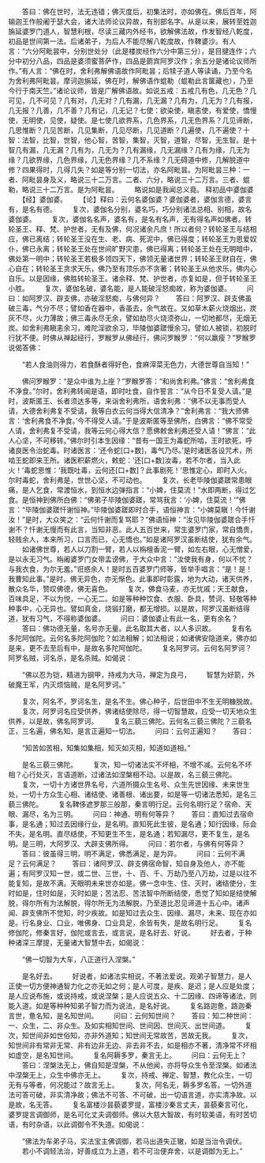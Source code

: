 <!-- { "loadSidebar": true } -->
　　答曰：佛在世时，法无违错；佛灭度后，初集法时，亦如佛在。佛后百年，阿输迦王作般阇于瑟大会，诸大法师论议异故，有别部名字。从是以来，展转至姓迦旃延婆罗门道人，智慧利根，尽读三藏内外经书，欲解佛法故，作发智经八乾度，初品是世间第一法。后诸弟子，为后人不能尽解八乾度故，作鞞婆沙。有人言：“六分阿毗昙中，分别世处分（此是楼炭经作六分中第三分），是目揵连作；六分中初分八品，四品是婆须蜜菩萨作，四品是罽宾阿罗汉作；余五分是诸论议师所作。”有人言：“佛在时，舍利弗解佛语故作阿毗昙；后犊子道人等读诵，乃至今名为舍利弗阿毗昙。摩诃迦旃延，佛在时，解佛语作蜫勒（蜫勒此言箧藏也），乃至今行于南天竺。”诸论议师，皆是广解佛语故。如说五戒：五戒几有色，几无色？几可见，几不可见？几有对，几无对？几有漏，几无漏？几有为，几无为？几有报，几无报？几善，几不善？几有记，几无记？七使：欲染使，瞋恚使，有爱使，憍慢使，无明使，见使，疑使。是七使几欲界系，几色界系，几无色界系？几见谛断，几思惟断？几见苦断，几见集断，几见尽断，几见道断？几遍使，几不遍使？十智：法智，比智，世智，他心智，苦智，集智，灭智，道智，尽智，无生智。是十智几有漏，几无漏？几有为，几无为？几有漏缘，几无漏缘？几有为缘，几无为缘？几欲界缘，几色界缘，几无色界缘？几不系缘？几无碍道中修，几解脱道中修？四果得时，几得几失？如是等分别一切法，亦名阿毗昙。为阿毗昙三种：一者、阿毗昙身及义，略说三十二万言。二者、六分，略说三十二万言。三者、蜫勒，略说三十二万言。是为阿毗昙。
　　略说如是我闻总义竟。
释初品中婆伽婆
　　【经】婆伽婆。
　　【论】释曰：云何名婆伽婆？婆伽婆者，婆伽言德，婆言有，是名有德。
　　复次，婆伽名分别，婆名巧，巧分别诸法总相、别相，故名婆伽婆。
　　复次，婆伽名名声，婆名有，是名有名声，无有得名声如佛者。转轮圣王、释、梵、护世者，无有及佛，何况诸余凡庶！所以者何？转轮圣王与结相应，佛已离结；转轮圣王没在生、老、病、死泥中，佛已得度；转轮圣王为恩爱奴仆，佛已永离；转轮圣王处在世间旷野灾患，佛已得离；转轮圣王处在无明暗中，佛处第一明中；转轮圣王若极多领四天下，佛领无量诸世界；转轮圣王财自在，佛心自在；转轮圣王贪求天乐，佛乃至有顶乐亦不贪著；转轮圣王从他求乐，佛内心自乐。以是因缘，佛胜转轮圣王。诸余释、梵、护世者，亦复如是，但于转轮圣王小胜。
　　复次，婆伽名破，婆名能，是人能破淫怒痴故，称为婆伽婆。
　　问曰：如阿罗汉、辟支佛，亦破淫怒痴，与佛何异？
　　答曰：阿罗汉、辟支佛虽破三毒，气分不尽；譬如香在器中，香虽去，余气故在。又如草木薪火烧烟出，炭灰不尽，火力薄故；佛三毒永尽无余，譬如劫尽火烧须弥山，一切地都尽，无烟无炭。如舍利弗瞋恚余习，难陀淫欲余习，毕陵伽婆蹉慢余习。譬如人被锁，初脱时行犹不便。时佛从禅起经行，罗睺罗从佛经行，佛问罗睺罗：“何以羸瘦？”罗睺罗说偈答佛：

　　“若人食油则得力，若食酥者得好色，食麻滓菜无色力，大德世尊自当知！”

　　佛问罗睺罗：“是众中谁为上座？”罗睺罗答：“和尚舍利弗。”佛言：“舍利弗食不净食。”尔时，舍利弗转闻是语，即时吐食，自作誓言：“从今日不复受人请。”是时，波斯匿王、长者须达多等，来诣舍利弗所，语舍利弗：“佛不以无事而受人请，大德舍利弗复不受请，我等白衣云何当得大信清净？”舍利弗言：“我大师佛言：‘舍利弗食不净食。’今不得受人请。”于是波斯匿等至佛所，白佛言：“佛不常受人请，舍利弗复不受请，我等云何心得大信？愿佛敕舍利弗还受人请！”佛言：“此人心坚，不可移转。”佛尔时引本生因缘：“昔有一国王为毒蛇所啮，王时欲死，呼诸良医令治蛇毒。时诸医言：‘还令蛇[口+数]，毒气乃尽。’是时诸医各设咒术，所啮王蛇即来王所。诸医积薪燃火，敕蛇：‘还[口+数]汝毒，若不尔者，当入此火！’毒蛇思惟：‘我既吐毒，云何还[口+数]？此事剧死！’思惟定心，即时入火。尔时毒蛇，舍利弗是，世世心坚，不可动也。
　　复次，长老毕陵伽婆蹉常患眼痛，是人乞食，常渡恒水，到恒水边弹指言：“小婢，住莫流！”水即两断，得过乞食。是恒神到佛所白佛：“佛弟子毕陵伽婆蹉，常骂我言：‘小婢，住莫流！’”佛言：“毕陵伽婆蹉忏谢恒神。”毕陵伽婆蹉即时合手，语恒神言：“小婢莫瞋！今忏谢汝！”是时，大众笑之：“云何忏谢而复骂耶？”佛语恒神：“汝见毕陵伽婆蹉合手忏谢不？忏谢无慢而有此言，当知非恶。此人五百世来，常生婆罗门家，常自憍贵，轻贱余人，本来所习，口言而已，心无憍也。”如是诸阿罗汉虽断结使，犹有余气。
　　如诸佛世尊，若人以刀割一臂，若人以栴檀香泥一臂，如左右眼，心无憎爱，是以永无习气。栴阇婆罗门女带盂谤佛，于大众中言：“汝使我有身，何以不忧？与我衣食，为尔无羞。”诳惑余人！是时五百婆罗门师等，皆举手唱言：“是！是！我曹知此事。”是时，佛无异色，亦无惭色。此事即时彰露，地为大动，诸天供养，散众名华，赞叹佛德，佛无喜色。
　　复次，佛食马麦，亦无忧戚；天王献食，百味具足，不以为悦，一心无二。如是等种种饮食、衣服、卧具，赞诃、轻敬等种种事中，心无异也。譬如真金，烧锻打磨，都无增损。以是故，阿罗汉虽断结得道，犹有习气，不得称婆伽婆。
　　问曰：婆伽婆止有此一名，更有余名？
　　答曰：佛功德无量，名号亦无量。此名取其大者，以人多识故。
　　复有名多陀阿伽陀。云何名多陀阿伽陀？如法相解；如法相说；如诸佛安隐道来，佛亦如是来，更不去至后有中，是故名多陀阿伽陀。
　　复名阿罗诃。云何名阿罗诃？阿罗名贼，诃名杀，是名杀贼。如偈说：

　　“佛以忍为铠，精进为钢甲，持戒为大马，禅定为良弓，
　　智慧为好箭，外破魔王军，内灭烦恼贼，是名阿罗诃。”

　　复次，阿名不，罗诃名生，是名不生。佛心种子，后世田中不生无明糠脱故。
　　复次，阿罗诃名应受供养，佛诸结使除尽，得一切智慧故，应受一切天地众生供养，以是故，佛名阿罗诃。
　　复名三藐三佛陀。云何名三藐三佛陀？三藐名正，三名遍，佛名知，是言正遍知一切法。
　　问曰：云何正遍知？
　　答曰：

　　“知苦如苦相，知集如集相，知灭如灭相，知道如道相。”

　　是名三藐三佛陀。
　　复次，知一切诸法实不坏相，不增不减。云何名不坏相？心行处灭，言语道断，过诸法如涅槃相不动。以是故，名三藐三佛陀。
　　复次，一切十方诸世界名号，六道所摄众生名号、众生先世因缘、未来世生处，一切十方众生心相、诸结使、诸善根、诸出要，如是等一切诸法悉知，是名三藐三佛陀。
　　复名鞞侈遮罗那三般那，秦言明行足。云何名明行足？宿命、天眼、漏尽，名为三明。
　　问曰：神通、明有何等异？
　　答曰：直知过去宿命事，是名通；知过去因缘行业，是名明。直知死此生彼，是名通；知行因缘，际会不失，是名明。直尽结使，不知更生不生，是名通；若知漏尽，更不复生，是名明。是三明，大阿罗汉、大辟支佛所得。
　　问曰：若尔者，与佛有何等异？
　　答曰：彼虽得三明，明不满足，佛悉满足，是为异。
　　问曰：云何不满足？云何满足？
　　答曰：诸阿罗汉、辟支佛宿命智，知自身及他人，亦不能遍；有阿罗汉知一世，或二世、三世，十、百、千、万劫乃至八万劫，过是以往不能复知，是故不满。天眼明未来世亦如是。佛一念中生、住、灭时，诸结使分，生时如是，住时如是，灭时如是；苦法忍、苦法智中所断结使，悉觉了知如是结使解脱，得尔所有为法解脱，得尔所无为法解脱，乃至道比忍见谛道十五心中。诸声闻、辟支佛所不觉知，时少疾故。如是知过去众生、因缘、漏尽，未来、现在亦如是。行名身业、口业，唯佛身、口业具足，余皆有失，是故名明行足。
　　复名修伽陀，修秦言好，伽陀或言去，或言说，是名好去、好说。
　　好去者，于种种诸深三摩提，无量诸大智慧中去，如偈说：

　　“佛一切智为大车，八正道行入涅槃。”

　　是名好去。
　　好说者，如诸法实相说，不著法爱说。观弟子智慧力，是人正使一切方便神通智力化之亦无如之何；是人可度，是疾、是迟；是人应是处度；是人应说布施，或说持戒，或说涅槃；是人应说五众、十二因缘、四谛等诸法，则能入道。如是等种种知弟子智力而为说法，是名好说。
　　复名路迦惫，路迦秦言世，惫名知，是名知世间。
　　问曰：云何知世间？
　　答曰：知二种世间：一、众生，二、非众生。及如实相知世间、世间因、世间灭、出世间道。
　　复次，知世间非如世俗知，亦非外道知；知世间无常故苦，苦故无我。
　　复次，知世间非有常非无常、非有边非无边、非去非不去，如是相亦不著，清净常不坏相如虚空，是名知世间。
　　复名阿耨多罗，秦言无上。
　　问曰：云何无上？
　　答曰：涅槃法无上，佛自知是涅槃，不从他闻，亦将导众生令至涅槃。如诸法中涅槃无上，众生中佛亦无上。
　　复次，持戒、禅定、智慧，教化众生，一切无有与等者，何况能过？故言无上。
　　复次，阿名无，耨多罗名答。一切外道法可答可破，非实清净故；佛法不可答、不可破，出一切语言道，亦实清净故。以是故，名无答。
　　复名富楼沙昙藐婆罗提，富楼沙秦言丈夫，昙藐秦言可化，婆罗提言调御师，是名可化丈夫调御师。佛以大慈大智故，有时软美语，有时苦切语，有时杂语，以此调御令不失道。如偈说：

　　“佛法为车弟子马，实法宝主佛调御，若马出道失正辙，如是当治令调伏。
　　若小不调轻法治，好善成立为上道，若不可治便弃舍，以是调御为无上。”

